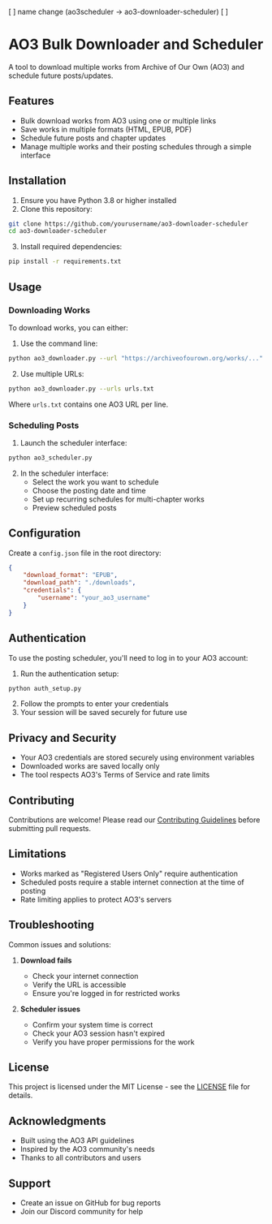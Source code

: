 [ ] name change (ao3scheduler -> ao3-downloader-scheduler)
[ ] 

# AO3 Bulk Downloader and Scheduler

A tool to download multiple works from Archive of Our Own (AO3) and schedule future posts/updates.

## Features

- Bulk download works from AO3 using one or multiple links
- Save works in multiple formats (HTML, EPUB, PDF)
- Schedule future posts and chapter updates
- Manage multiple works and their posting schedules through a simple interface

## Installation

1. Ensure you have Python 3.8 or higher installed
2. Clone this repository:
```bash
git clone https://github.com/yourusername/ao3-downloader-scheduler
cd ao3-downloader-scheduler
```

3. Install required dependencies:
```bash
pip install -r requirements.txt
```

## Usage

### Downloading Works

To download works, you can either:

1. Use the command line:
```bash
python ao3_downloader.py --url "https://archiveofourown.org/works/..."
```

2. Use multiple URLs:
```bash
python ao3_downloader.py --urls urls.txt
```
Where `urls.txt` contains one AO3 URL per line.

### Scheduling Posts

1. Launch the scheduler interface:
```bash
python ao3_scheduler.py
```

2. In the scheduler interface:
   - Select the work you want to schedule
   - Choose the posting date and time
   - Set up recurring schedules for multi-chapter works
   - Preview scheduled posts

## Configuration

Create a `config.json` file in the root directory:
```json
{
    "download_format": "EPUB",
    "download_path": "./downloads",
    "credentials": {
        "username": "your_ao3_username"
    }
}
```

## Authentication

To use the posting scheduler, you'll need to log in to your AO3 account:

1. Run the authentication setup:
```bash
python auth_setup.py
```

2. Follow the prompts to enter your credentials
3. Your session will be saved securely for future use

## Privacy and Security

- Your AO3 credentials are stored securely using environment variables
- Downloaded works are saved locally only
- The tool respects AO3's Terms of Service and rate limits

## Contributing

Contributions are welcome! Please read our [Contributing Guidelines](CONTRIBUTING.md) before submitting pull requests.

## Limitations

- Works marked as "Registered Users Only" require authentication
- Scheduled posts require a stable internet connection at the time of posting
- Rate limiting applies to protect AO3's servers

## Troubleshooting

Common issues and solutions:

1. **Download fails**
   - Check your internet connection
   - Verify the URL is accessible
   - Ensure you're logged in for restricted works

2. **Scheduler issues**
   - Confirm your system time is correct
   - Check your AO3 session hasn't expired
   - Verify you have proper permissions for the work

## License

This project is licensed under the MIT License - see the [LICENSE](LICENSE) file for details.

## Acknowledgments

- Built using the AO3 API guidelines
- Inspired by the AO3 community's needs
- Thanks to all contributors and users

## Support

- Create an issue on GitHub for bug reports
- Join our Discord community for help